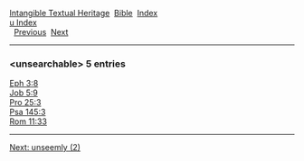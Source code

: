 [Intangible Textual Heritage](../../index)  [Bible](../index) 
[Index](index)   
[u Index](_u_)  
  [Previous](c11966)  [Next](c11968) 

------------------------------------------------------------------------

### &lt;unsearchable&gt; 5 entries

[Eph 3:8](../kjv/eph003.htm#008)  
[Job 5:9](../kjv/job005.htm#009)  
[Pro 25:3](../kjv/pro025.htm#003)  
[Psa 145:3](../kjv/psa145.htm#003)  
[Rom 11:33](../kjv/rom011.htm#033)  

------------------------------------------------------------------------

[Next: unseemly (2)](c11968)
